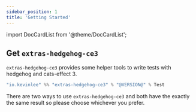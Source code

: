 ```yaml
---
sidebar_position: 1
title: 'Getting Started'
---
```

import DocCardList from '@theme/DocCardList';

## Get `extras-hedgehog-ce3`

`extras-hedgehog-ce3` provides some helper tools to write tests with hedgehog and cats-effect 3.

```scala
"io.kevinlee" %% "extras-hedgehog-ce3" % "@VERSION@" % Test
```

There are two ways to use `extras-hedgehog-ce3` and both have the exactly the same result so please choose whichever you prefer.

<DocCardList />
